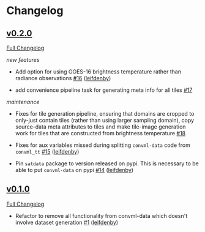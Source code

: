 # Changelog


## [v0.2.0](https://github.com/convml/convml-data/tree/v0.2.0)

[Full Changelog](https://github.com/convml/convml-data/compare/v0.1.0...v0.2.0)

*new features*

- Add option for using GOES-16 brightness temperature rather than radiance
  observations
  [\#16](https://github.com/convml/convml-data/pull/16)
  ([leifdenby](https://github.com/leifdenby))

- add convenience pipeline task for generating meta info for all tiles
  [\#17](https://github.com/convml/convml-data/pull/17)


*maintenance*

- Fixes for tile generation pipeline, ensuring that domains are cropped to
  only-just contain tiles (rather than using larger sampling domain), copy
  source-data meta attributes to tiles and make tile-image generation work for
  tiles that are constructed from brightness temperature
  [\#18](https://github.com/convml/convml-data/pull/18)

- Fixes for aux variables missed during splitting `convml-data` code from
  `convml_tt`
  [\#15](https://github.com/convml/convml-data/pull/15)
  ([leifdenby](https://github.com/leifdenby))

- Pin `satdata` package to version released on pypi. This is necessary to be
  able to put `convml-data` on pypi
  [\#14](https://github.com/convml/convml-data/pull/14)
  ([leifdenby](https://github.com/leifdenby))


## [v0.1.0](https://github.com/convml/convml-data/tree/v0.1.0)

[Full Changelog](https://github.com/convml/convml-data/compare/...v0.1.0)

- Refactor to remove all functionality from convml-data which doesn't involve
  dataset generation [\#1](https://github.com/convml/convml-data/pull/1)
  ([leifdenby](https://github.com/leifdenby))
